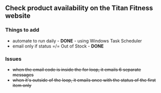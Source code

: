 ## Check product availability on the Titan Fitness website


### Things to add
- automate to run daily - **DONE** - using Windows Task Scheduler
- email only if status =/= Out of Stock - **DONE**



### Issues
 - ~~when the email code is inside the for loop, it emails 6 separate messages~~
 - ~~when it's outside of the loop, it emails once with the status of the first item only~~
